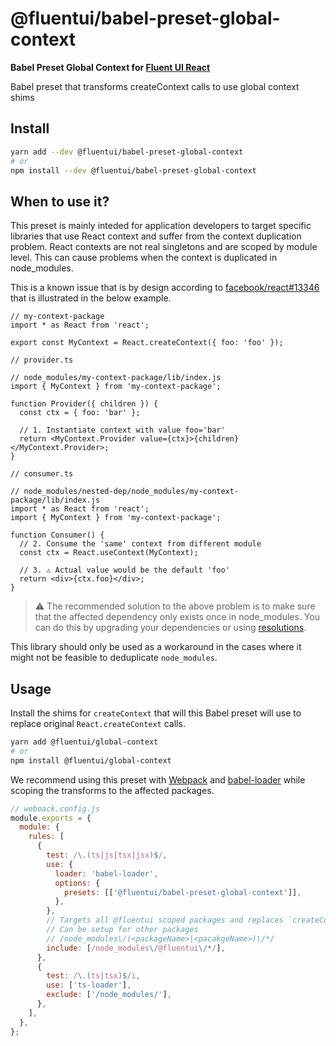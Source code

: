 # @fluentui/babel-preset-global-context

**Babel Preset Global Context for [Fluent UI React](https://developer.microsoft.com/en-us/fluentui)**

Babel preset that transforms createContext calls to use global context shims

## Install

```bash
yarn add --dev @fluentui/babel-preset-global-context
# or
npm install --dev @fluentui/babel-preset-global-context
```

## When to use it?

This preset is mainly inteded for application developers to target specific libraries that use React context
and suffer from the context duplication problem. React contexts are not real singletons and are scoped by module
level. This can cause problems when the context is duplicated in node_modules.

This is a known issue that is by design according to [facebook/react#13346](https://github.com/facebook/react/issues/13346)
that is illustrated in the below example.

```tsx
// my-context-package
import * as React from 'react';

export const MyContext = React.createContext({ foo: 'foo' });

// provider.ts

// node_modules/my-context-package/lib/index.js
import { MyContext } from 'my-context-package';

function Provider({ children }) {
  const ctx = { foo: 'bar' };

  // 1. Instantiate context with value foo='bar'
  return <MyContext.Provider value={ctx}>{children}</MyContext.Provider>;
}

// consumer.ts

// node_modules/nested-dep/node_modules/my-context-package/lib/index.js
import * as React from 'react';
import { MyContext } from 'my-context-package';

function Consumer() {
  // 2. Consume the 'same' context from different module
  const ctx = React.useContext(MyContext);

  // 3. ⚠️ Actual value would be the default 'foo'
  return <div>{ctx.foo}</div>;
}
```

> ⚠️ The recommended solution to the above problem is to make sure that the affected dependency
> only exists once in node_modules. You can do this by upgrading your dependencies or using [resolutions](https://classic.yarnpkg.com/lang/en/docs/selective-version-resolutions/).

This library should only be used as a workaround in the cases where it might not be feasible to deduplicate `node_modules`.

## Usage

Install the shims for `createContext` that will this Babel preset will use to replace original `React.createContext`
calls.

```bash
yarn add @fluentui/global-context
# or
npm install @fluentui/global-context
```

We recommend using this preset with [Webpack](https://webpack.js.org/) and [babel-loader](https://www.npmjs.com/package/babel-loader)
while scoping the transforms to the affected packages.

```js
// weboack.config.js
module.exports = {
  module: {
    rules: [
      {
        test: /\.(ts|js|tsx|jsx)$/,
        use: {
          loader: 'babel-loader',
          options: {
            presets: [['@fluentui/babel-preset-global-context']],
          },
        },
        // Targets all @fluentui scoped packages and replaces `createContext` calls with global context
        // Can be setup for other packages
        // /node_modules\/(<packageName>|<pacakgeName>)\/*/
        include: [/node_modules\/@fluentui\/*/],
      },
      {
        test: /\.(ts|tsx)$/i,
        use: ['ts-loader'],
        exclude: ['/node_modules/'],
      },
    ],
  },
};
```
